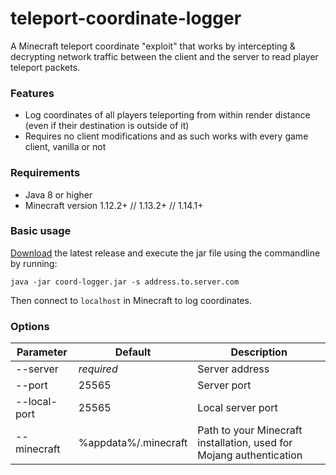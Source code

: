 # teleport-coordinate-logger
A Minecraft teleport coordinate "exploit" that works by intercepting & decrypting network traffic between the client and the server to read player teleport packets.

### Features
- Log coordinates of all players teleporting from within render distance (even if their destination is outside of it)
- Requires no client modifications and as such works with every game client, vanilla or not

### Requirements
- Java 8 or higher
- Minecraft version 1.12.2+ // 1.13.2+ // 1.14.1+

### Basic usage
[Download](https://github.com/mircokroon/teleport-coordinate-logger/releases) the latest release and execute the jar file using the commandline by running:

```java -jar coord-logger.jar -s address.to.server.com```

Then connect to ```localhost``` in Minecraft to log coordinates.


### Options
|  **Parameter** | **Default** | **Description** |
| --- | --- | --- |
|  --server | *required* | Server address |
|  --port | 25565 | Server port |
|  --local-port | 25565 | Local server port |
|  --minecraft | %appdata%/.minecraft | Path to your Minecraft installation, used for Mojang authentication |
